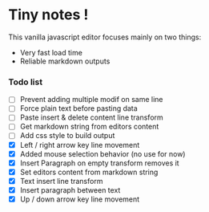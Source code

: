 # Tiny notes !

This vanilla javascript editor focuses mainly on two things: 
- Very fast load time
- Reliable markdown outputs  

###  Todo list

-   [ ] Prevent adding multiple modif on same line
-   [ ] Force plain text before pasting data
-   [ ] Paste insert & delete content line transform
-   [ ] Get markdown string from editors content
-   [ ] Add css style to build output
-   [x] Left / right arrow key line movement
-   [x] Added mouse selection behavior (no use for now)
-   [x] Insert Paragraph on empty transform removes it
-   [x] Set editors content from markdown string
-   [x] Text insert line transform
-   [x] Insert paragraph between text
-   [x] Up / down arrow key line movement
